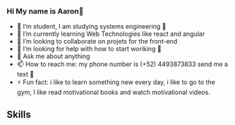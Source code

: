 ### Hi My name is Aaron👋

- 🔭 I’m student, I am studying systems engineering 🐥
- 🌱 I’m currently learning Web Technologies like react and angular
- 👯 I’m looking to collaborate on projets for the front-end  
- 🤔 I’m looking for help with how to start woriking 💼
- 💬 Ask me about anything 
- 📫 How to reach me: my phone number is (+52) 4493873833 send me a text 💬
- ⚡ Fun fact: i like to learn something new every day,  i like to go to the gym, I like read motivational books and watch motivational videos.
## Skills

